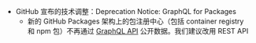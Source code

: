 - GitHub 宣布的技术调整：Deprecation Notice: GraphQL for Packages
	- 新的 GitHub Packages 架构上的包注册中心（包括  container registry 和 npm 包）不再通过 [GraphQL API](https://docs.github.com/en/graphql) 公开数据。我们建议改用 REST API